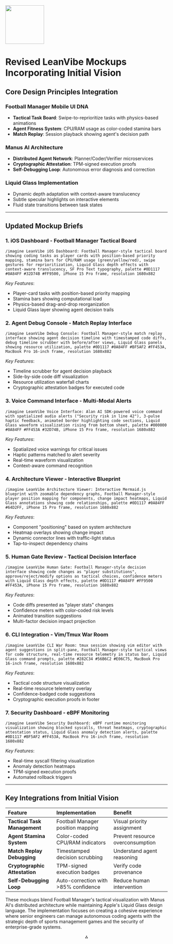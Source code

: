 <img src="https://r2cdn.perplexity.ai/pplx-full-logo-primary-dark%402x.png" class="logo" width="120"/>

# Revised LeanVibe Mockups Incorporating Initial Vision

## Core Design Principles Integration

### Football Manager Mobile UI DNA

- **Tactical Task Board**: Swipe-to-reprioritize tasks with physics-based animations
- **Agent Fitness System**: CPU/RAM usage as color-coded stamina bars
- **Match Replay**: Session playback showing agent's decision path


### Manus AI Architecture

- **Distributed Agent Network**: Planner/Coder/Verifier microservices
- **Cryptographic Attestation**: TPM-signed execution proofs
- **Self-Debugging Loop**: Autonomous error diagnosis and correction


### Liquid Glass Implementation

- Dynamic depth adaptation with context-aware translucency
- Subtle specular highlights on interactive elements
- Fluid state transitions between task states

---

## Updated Mockup Briefs

### 1. iOS Dashboard - Football Manager Tactical Board

```
/imagine LeanVibe iOS Dashboard: Football Manager-style tactical board showing coding tasks as player cards with position-based priority mapping, stamina bars for CPU/RAM usage (green/yellow/red), swipe gestures for reprioritization, Liquid Glass depth effects with context-aware translucency, SF Pro Text typography, palette #0D1117 #0A84FF #32D74B #FF9500, iPhone 15 Pro frame, resolution 1680x882
```

*Key Features*:

- Player-card tasks with position-based priority mapping
- Stamina bars showing computational load
- Physics-based drag-and-drop reorganization
- Liquid Glass layer showing agent decision trails


### 2. Agent Debug Console - Match Replay Interface

```
/imagine LeanVibe Debug Console: Football Manager-style match replay interface showing agent decision timeline with timestamped code diffs, debug timeline scrubber with before/after views, Liquid Glass panels showing resource utilization, palette #0D1117 #0A84FF #BF5AF2 #FF453A, MacBook Pro 16-inch frame, resolution 1680x882
```

*Key Features*:

- Timeline scrubber for agent decision playback
- Side-by-side code diff visualization
- Resource utilization waterfall charts
- Cryptographic attestation badges for executed code


### 3. Voice Command Interface - Multi-Modal Alerts

```
/imagine LeanVibe Voice Interface: Alan AI SDK-powered voice command with spatialized audio alerts ("Security risk in line 42"), 3-pulse haptic feedback, animated border highlighting code sections, Liquid Glass waveform visualization rising from bottom sheet, palette #000000 #0A84FF #FF453A #32D74B, iPhone 15 Pro frame, resolution 1680x882
```

*Key Features*:

- Spatialized voice warnings for critical issues
- Haptic patterns matched to alert severity
- Real-time waveform visualization
- Context-aware command recognition


### 4. Architecture Viewer - Interactive Blueprint

```
/imagine LeanVibe Architecture Viewer: Interactive Mermaid.js blueprint with zoomable dependency graphs, Football Manager-style player position mapping for components, change impact heatmaps, Liquid Glass annotations showing code relationships, palette #0D1117 #0A84FF #64D2FF, iPhone 15 Pro frame, resolution 1680x882
```

*Key Features*:

- Component "positioning" based on system architecture
- Heatmap overlays showing change impact
- Dynamic connector lines with traffic-light status
- Tap-to-inspect dependency chains


### 5. Human Gate Review - Tactical Decision Interface

```
/imagine LeanVibe Human Gate: Football Manager-style decision interface showing code changes as "player substitutions", approve/reject/modify options as tactical choices, confidence meters with Liquid Glass depth effects, palette #0D1117 #0A84FF #FF9500 #FF453A, iPhone 15 Pro frame, resolution 1680x882
```

*Key Features*:

- Code diffs presented as "player stats" changes
- Confidence meters with color-coded risk levels
- Animated transition suggestions
- Multi-factor decision impact projection


### 6. CLI Integration - Vim/Tmux War Room

```
/imagine LeanVibe CLI War Room: tmux session showing vim editor with agent suggestions in split-pane, Football Manager-style tactical views for code structure, real-time resource telemetry in status bar, Liquid Glass command prompts, palette #282C34 #56B6C2 #E06C75, MacBook Pro 16-inch frame, resolution 1680x882
```

*Key Features*:

- Tactical code structure visualization
- Real-time resource telemetry overlay
- Confidence-badged code suggestions
- Cryptographic execution proofs in footer


### 7. Security Dashboard - eBPF Monitoring

```
/imagine LeanVibe Security Dashboard: eBPF runtime monitoring visualization showing blocked syscalls, threat heatmaps, cryptographic attestation status, Liquid Glass anomaly detection alerts, palette #0D1117 #BF5AF2 #FF453A, MacBook Pro 16-inch frame, resolution 1680x882
```

*Key Features*:

- Real-time syscall filtering visualization
- Anomaly detection heatmaps
- TPM-signed execution proofs
- Automated rollback triggers

---

## Key Integrations from Initial Vision

| Feature | Implementation | Benefit |
| :-- | :-- | :-- |
| **Tactical Task Management** | Football Manager position mapping | Visual priority assignment |
| **Agent Stamina System** | Color-coded CPU/RAM indicators | Prevent resource overconsumption |
| **Match Replay Debugging** | Timestamped decision scrubbing | Understand agent reasoning |
| **Cryptographic Attestation** | TPM-signed execution badges | Verify code provenance |
| **Self-Debugging Loop** | Auto-correction with >85% confidence | Reduce human intervention |

These mockups blend Football Manager's tactical visualization with Manus AI's distributed architecture while maintaining Apple's Liquid Glass design language. The implementation focuses on creating a cohesive experience where senior engineers can manage autonomous coding agents with the strategic depth of sports management games and the security of enterprise-grade systems.

<div style="text-align: center">⁂</div>

[^1]: LeanVibe-1c036e9f74a5807aa39ada18e274015e.md

[^2]: LeanVibe-Product-Strategy-UX-Architecture-Docume.md

[^3]: LeanVibe-L3-Coding-Agent_-Complete-MVP-Specificati.md

[^4]: paste-4.txt

[^5]: paste-5.txt

[^6]: https://arxiv.org/html/2506.12469v1

[^7]: https://www.vellum.ai/blog/levels-of-agentic-behavior

[^8]: https://lilianweng.github.io/posts/2023-06-23-agent/

[^9]: https://www.interface-eu.org/publications/ai-agent-classification

[^10]: https://www.restack.io/p/autonomous-agents-answer-agent-interfaces-cat-ai

[^11]: https://insidetelecom.com/wwdc-2025-apples-liquid-glass-ai-features/

[^12]: https://www.pocketgamer.com/football-manager-mobile-2017/football-manager-mobile-2017-whats-the-difference-between-this-and-fm-touch/

[^13]: https://timesofindia.indiatimes.com/technology/tech-news/wwdc-2025-apple-announces-liquid-glass-design-for-ios-macos-and-its-other-operating-systems/articleshow/121734537.cms

[^14]: https://dribbble.com/tags/football-manager

[^15]: https://dribbble.com/search/football-manager

[^16]: https://www.reddit.com/r/footballmanagergames/comments/1dppsif/new_football_manager_2025_user_interface/

[^17]: https://elements.envato.com/football-manager-app-ui-kit-UYWD6ZH

[^18]: https://gist.ly/youtube-summarizer/revolutionizing-ui-design-in-football-manager-a-deep-dive-into-unity-ur-toolkit

[^19]: https://medium.com/@allclonescript/20-best-dashboard-ui-ux-design-principles-you-need-in-2025-30b661f2f795

[^20]: https://docsbot.ai/prompts/programming/ai-coding-assistant-app

[^21]: https://community.sigames.com/sigames-manual/football-manager-mobile-2024/the-interface-r5223/

[^22]: https://www.apple.com/uk/newsroom/2025/06/apple-introduces-a-delightful-and-elegant-new-software-design/

[^23]: https://www.youtube.com/watch?v=jGztGfRujSE

[^24]: https://www.reddit.com/r/Design/comments/1l7krxg/apples_new_design_language_is_liquid_glass/

[^25]: https://www.theverge.com/news/682636/apple-liquid-glass-design-theme-wwdc-2025

[^26]: https://www.newsbytesapp.com/news/science/apple-introduces-liquid-glass-design-language-for-all-platforms/story

[^27]: https://www.kanbanchi.com/blog/new-kanban-board-view

[^28]: https://uxplanet.org/7-voice-interface-design-principles-every-ux-pro-needs-in-2025-65d497c75127

[^29]: https://forums.appleinsider.com/discussion/240564/apples-new-and-sweeping-user-interface-design-is-called-liquid-glass

[^30]: https://www.pinterest.com/pin/508273507951521870/

[^31]: https://dribbble.com/search/football manager game

[^32]: https://www.footballmanagerblog.org/2024/06/fm25-new-ui-ux-overhaul-tile-card-system.html

[^33]: https://app.daily.dev/posts/mobile-app-architecture-diagram-essential-components-for-efficient-design-3l6yjb0q6

[^34]: https://www.linkedin.com/pulse/creating-mobile-first-dashboards-what-qllff

[^35]: https://www.footballmanager.com/news/development-update-football-manager-25

[^36]: https://adamosoft.com/blog/mobile-app-development/mobile-application-architecture-diagram/

[^37]: https://fuselabcreative.com/top-dashboard-design-trends-2025/

[^38]: https://www.apple.com/newsroom/2025/06/apple-introduces-a-delightful-and-elegant-new-software-design/

[^39]: https://techcrunch.com/2025/06/09/apple-redesigns-its-operating-systems-with-liquid-glass/

[^40]: https://www.macrumors.com/2025/06/11/ios-26-liquid-glass-hands-on/

[^41]: https://english.news.cn/20250610/340cf21e414d40ca826c1d3cde08c25a/c.html

[^42]: https://github.com/Ankur02Sarkar/Kanban-Board

[^43]: https://a11ysupport.io/learn/at/vc_ios

[^44]: https://clickup.com/templates/kanban-board/mobile-designers

[^45]: https://multiqos.com/blogs/ios-voice-driven-interfaces/

[^46]: https://www.pixelmatters.com/blog/8-ui-design-trends-2025

[^47]: https://pixteller.com/blog/top-trends-in-ios-app-design-for-2025-359

[^48]: https://naskay.in/blog/voice-user-interfaces-2025-smarter-touchless-design/

[^49]: https://www.linkedin.com/pulse/role-voice-interfaces-shaping-uxui-trends-2025-james-griffin-sry4e

[^50]: https://careerfoundry.com/blog/ui-design/custom-mobile-application-ui-design-tools/

[^51]: https://appsgeyser.com/blog/trends-in-ux-ui-that-you-cant-ignore-in-2025/

[^52]: https://spdload.com/blog/mobile-app-ui-ux-design-trends/

[^53]: https://careerfoundry.com/en/blog/ui-design/custom-mobile-application-ui-design-tools/

[^54]: https://developer.apple.com/videos/play/wwdc2025/219/

[^55]: https://en.wikipedia.org/wiki/Liquid_Glass

[^56]: https://www.youtube.com/watch?v=jpwsWgk6LyI

[^57]: https://github.com/shellyln/kanban-board-app

[^58]: https://nerdschalk.com/apple-introduces-liquid-glass-design-language-at-wwdc-2025/

[^59]: https://www.mockupcloud.com/product/iphone-15-pro-ui-ux-screen-mockup

[^60]: https://www.developer.com/project-management/kanban-tools-mobile-developers/

[^61]: https://mattrickard.com/levels-of-autonomy-in-ai-agents

[^62]: https://bix-tech.com/designing-ios-apps-2025-guide-modern-creators/?trk=public_post_main-feed-card-text

[^63]: https://appinventor.mit.edu/assets/files/AI_augmented_feature_to_Edit_and_Design_Mobile_Applications.pdf

[^64]: https://www.123internet.agency/the-role-of-voice-interfaces-in-shaping-ux-ui-trends-for-2025/

[^65]: https://developer.apple.com/design/human-interface-guidelines/designing-for-ios/

[^66]: https://developer.apple.com/documentation/technologyoverviews/liquid-glass

